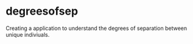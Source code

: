 # degreesofsep
Creating a application to understand the degrees of separation between unique indiviuals.
